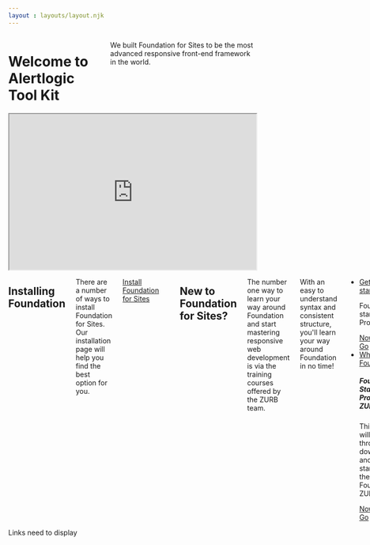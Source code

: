 ```yaml
---
layout : layouts/layout.njk
---
```


<div class="content">
                    <div class="welcome-header">
                        <div class="grid-x grid-padding-x">
                            <div class="columns large-6">
                                <h1>Welcome to Alertlogic Tool Kit</h1>
                                <p>
                                    We built Foundation for Sites to be the most advanced responsive front-end framework
                                    in the world.
                                </p>
                            </div>
                            <div class="columns large-6">
                                <iframe width="500" height="315" src="https://www.youtube.com/embed/JC6xMe_2EFE">
                                </iframe>
                            </div>
                        </div>
                    </div>
                    <div class="content-padding">
                        <div class="grid-x grid-padding-x">
                            <div class="columns large-9">
                                <h2>Installing Foundation</h2>
                                <p>
                                    There are a number of ways to install Foundation for Sites. Our installation page will help you find the best option for you.
                                </p>
                                <p>
                                    <a href="/eleventy-ux-tool-doc/doc/getting-started/installation/" class="large button"> Install Foundation for Sites</a>
                                </p>
                                <hr>
                                <h2>  New to Foundation for Sites?</h2>
                                <div class="callout training-callout">
                                    <p>
                                        The number one way to learn your way around Foundation and start mastering responsive web development is via the training courses offered by the ZURB team.
                                    </p>
                                </div>
                                <p>With an easy to understand syntax and consistent structure, you'll learn your way around Foundation in no time!</p>
                                <ul class="accordion" data-accordion data-multi-expand="true" data-allow-all-closed="true">
                                    <li class="accordion-item" data-accordion-item>
                                      <a href="#" class="accordion-title">Getting started</a>
                                      <div class="accordion-content" data-tab-content>
                                        <p>Foundation starter Project</p>
                                        <a href="#">Nowhere to Go</a>
                                      </div>
                                    </li>
                                    <li class="accordion-item" data-accordion-item>
                                        <a href="#" class="accordion-title">Why Foundation</a>
                                        <div class="accordion-content" data-tab-content>
                                          <h5>Foundation Starter Projects - ZURB Stack</h5>
                                          <p>This video will take you through downloading and getting started with the Foundation ZURB stack.</p>
                                          <a href="#">Nowhere to Go</a>
                                        </div>
                                      </li>
                                  </ul>
                            </div>
                            <div class="columns large-3">
                                Links need to display
                            </div>
                        </div>
                    </div>                    
    </div>